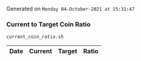 Generated on `Monday 04-October-2021 at 15:31:47`

### Current to Target Coin Ratio
`current_coin_ratio.sh`

Date|Current|Target|Ratio
---|---|---|---
